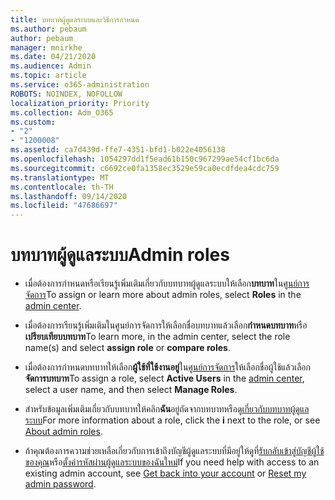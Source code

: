 ```yaml
---
title: บทบาทผู้ดูแลระบบและวิธีการกำหนด
ms.author: pebaum
author: pebaum
manager: mnirkhe
ms.date: 04/21/2020
ms.audience: Admin
ms.topic: article
ms.service: o365-administration
ROBOTS: NOINDEX, NOFOLLOW
localization_priority: Priority
ms.collection: Adm_O365
ms.custom:
- "2"
- "1200008"
ms.assetid: ca7d439d-ffe7-4351-bfd1-b022e4056138
ms.openlocfilehash: 1054297dd1f5ead61b150c967299ae54cf1bc6da
ms.sourcegitcommit: c6692ce0fa1358ec3529e59ca0ecdfdea4cdc759
ms.translationtype: MT
ms.contentlocale: th-TH
ms.lasthandoff: 09/14/2020
ms.locfileid: "47686697"
---
```

# <a name="admin-roles"></a><span data-ttu-id="ae351-102">บทบาทผู้ดูแลระบบ</span><span class="sxs-lookup"><span data-stu-id="ae351-102">Admin roles</span></span>

- <span data-ttu-id="ae351-103">เมื่อต้องการกำหนดหรือเรียนรู้เพิ่มเติมเกี่ยวกับบทบาทผู้ดูแลระบบให้เลือก**บทบาท**ใน[ศูนย์การจัดการ](https://admin.microsoft.com/Adminportal/Home#/roles)</span><span class="sxs-lookup"><span data-stu-id="ae351-103">To assign or learn more about admin roles, select **Roles** in the [admin center](https://admin.microsoft.com/Adminportal/Home#/roles).</span></span>

- <span data-ttu-id="ae351-104">เมื่อต้องการเรียนรู้เพิ่มเติมในศูนย์การจัดการให้เลือกชื่อบทบาทแล้วเลือก**กำหนดบทบาท**หรือ**เปรียบเทียบบทบาท**</span><span class="sxs-lookup"><span data-stu-id="ae351-104">To learn more, in the admin center, select the role name(s) and select **assign role** or **compare roles**.</span></span>

- <span data-ttu-id="ae351-105">เมื่อต้องการกำหนดบทบาทให้เลือก**ผู้ใช้ที่ใช้งานอยู่**ใน[ศูนย์การจัดการ](https://admin.microsoft.com/Adminportal/Home#/users)ให้เลือกชื่อผู้ใช้แล้วเลือก**จัดการบทบาท**</span><span class="sxs-lookup"><span data-stu-id="ae351-105">To assign a role, select **Active Users** in the [admin center](https://admin.microsoft.com/Adminportal/Home#/users), select a user name, and then select  **Manage Roles**.</span></span>

- <span data-ttu-id="ae351-106">สำหรับข้อมูลเพิ่มเติมเกี่ยวกับบทบาทให้คลิก**ฉัน**อยู่ถัดจากบทบาทหรือดู[เกี่ยวกับบทบาทผู้ดูแลระบบ](https://docs.microsoft.com/microsoft-365/admin/add-users/about-admin-roles)</span><span class="sxs-lookup"><span data-stu-id="ae351-106">For more information about a role, click the **i** next to the role, or see [About admin roles](https://docs.microsoft.com/microsoft-365/admin/add-users/about-admin-roles).</span></span>

- <span data-ttu-id="ae351-107">ถ้าคุณต้องการความช่วยเหลือเกี่ยวกับการเข้าถึงบัญชีผู้ดูแลระบบที่มีอยู่ให้ดูที่[รับกลับเข้าสู่บัญชีผู้ใช้ของคุณ](https://passwordreset.microsoftonline.com/)หรือ[ตั้งค่ารหัสผ่านผู้ดูแลระบบของฉันใหม่](https://docs.microsoft.com/microsoft-365/admin/add-users/reset-passwords#reset-my-admin-password)</span><span class="sxs-lookup"><span data-stu-id="ae351-107">If you need help with access to an existing admin account, see [Get back into your account](https://passwordreset.microsoftonline.com/) or [Reset my admin password](https://docs.microsoft.com/microsoft-365/admin/add-users/reset-passwords#reset-my-admin-password).</span></span>
